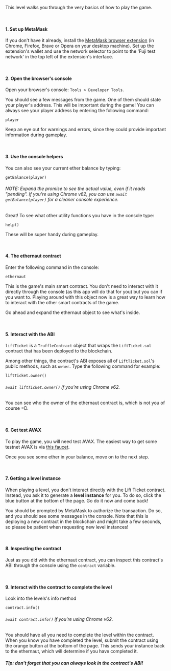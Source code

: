 This level walks you through the very basics of how to play the game.

&nbsp;
#### 1. Set up MetaMask
If you don't have it already, install the [MetaMask browser extension](https://metamask.io/) (in Chrome, Firefox, Brave or Opera on your desktop machine).
Set up the extension's wallet and use the network selector to point to the 'Fuji test network' in the top left of the extension's interface.

&nbsp;
#### 2. Open the browser's console
Open your browser's console: `Tools > Developer Tools`.

You should see a few messages from the game. One of them should state your player's address. This will be important during the game! You can always see your player address by entering the following command:
```
player
```

Keep an eye out for warnings and errors, since they could provide important information during gameplay.

&nbsp;
#### 3. Use the console helpers

You can also see your current ether balance by typing:
```
getBalance(player)
```
###### NOTE: Expand the promise to see the actual value, even if it reads "pending". If you're using Chrome v62, you can use `await getBalance(player)` for a cleaner console experience.

Great! To see what other utility functions you have in the console type:
```
help()
```
These will be super handy during gameplay.

&nbsp;
#### 4. The ethernaut contract
Enter the following command in the console:
```
ethernaut
```

This is the game's main smart contract. You don't need to interact with it directly through the console (as this app will do that for you) but you can if you want to. Playing around with this object now is a great way to learn how to interact with the other smart contracts of the game.

Go ahead and expand the ethernaut object to see what's inside.

&nbsp;
#### 5. Interact with the ABI
`liftTicket` is a `TruffleContract` object that wraps the `LiftTicket.sol` contract that has been deployed to the blockchain.

Among other things, the contract's ABI exposes all of `LiftTicket.sol`'s public methods, such as `owner`. Type the following command for example:
```
liftTicket.owner()
```
###### `await liftTicket.owner()` if you're using Chrome v62.
You can see who the owner of the ethernaut contract is, which is not you of course =D.

&nbsp;
#### 6. Get test AVAX
To play the game, you will need test AVAX. The easiest way to get some testnet AVAX is via [this faucet](https://faucet.avax-test.network/).

Once you see some ether in your balance, move on to the next step.

&nbsp;
#### 7. Getting a level instance
When playing a level, you don't interact directly with the Lift Ticket contract. Instead, you ask it to generate a **level instance** for you. To do so, click the blue button at the bottom of the page. Go do it now and come back!

You should be prompted by MetaMask to authorize the transaction. Do so, and you should see some messages in the console. Note that this is deploying a new contract in the blockchain and might take a few seconds, so please be patient when requesting new level instances!

&nbsp;
#### 8. Inspecting the contract
Just as you did with the ethernaut contract, you can inspect this contract's ABI through the console using the `contract` variable.

&nbsp;
#### 9. Interact with the contract to complete the level
Look into the levels's info method
```
contract.info()
```
###### `await contract.info()` if you're using Chrome v62.
You should have all you need to complete the level within the contract.
When you know you have completed the level, submit the contract using the orange button at the bottom of the page.
This sends your instance back to the ethernaut, which will determine if you have completed it.


##### Tip: don't forget that you can always look in the contract's ABI!

